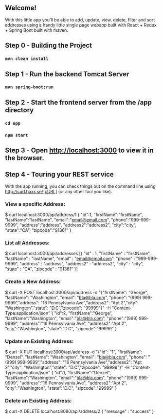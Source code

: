 ## Welcome!
With this little app you'll be able to add, update, view, delete, filter and sort addresses using a handy little single page webapp built with React + Redux + Spring Boot built with maven.

Step 0 - Building the Project
----
### `mvn clean install`

Step 1 - Run the backend Tomcat Server
----
### `mvn spring-boot:run`

Step 2 - Start the frontend server from the /app directory
----
### `cd app`
### `npm start`


Step 3 - Open [http://localhost:3000](http://localhost:3000) to view it in the browser.
----

Step 4 - Touring your REST service
----
With the app running, you can check things out on the command line using http://curl.haxx.se/[cURL] (or any other tool you like).

### View a specific Address:
$ curl localhost:3000/api/address/1
{
    "id":1,
    "firstName":"firstName",
    "lastName":"lastName",
    "email":"email@email.com",
    "phone":"999-999-9999",
    "address":"address",
    "address2":"address2",
    "city":"city",
    "state":"CA",
    "zipcode":"91361"
}

### List all Addresses:
$ curl localhost:3000/api/addresses
[{
    "id" : 1,
    "firstName" : "firstName",
    "lastName" : "lastName",
    "email" : "email@email.com",
    "phone" : "999-999-9999",
    "address" : "address",
    "address2" : "address2",
    "city" : "city",
    "state" : "CA",
    "zipcode" : "91361"
}]

### Create a New Address:
$ curl -X POST localhost:3000/api/address -d "{\"firstName\": \"George\", \"lastName\": \"Washington\", \"email\": \"bla@bla.com\", \"phone\": \"(999) 999-9999\",\"address\": \"16 Pennsylvania Ave\",\"address2\": \"Apt 2\",\"city\": \"Washington\",\"state\": \"D.C\",\"zipcode\": \"99999\"}" -H "Content-Type:application/json"
{
    "id":2,
    "firstName":"George",
    "lastName":"Washington",
    "email":"bla@bla.com",
    "phone":"(999) 999-9999",
    "address":"16 Pennsylvania Ave",
    "address2":"Apt 2",
    "city":"Washington",
    "state":"D.C",
    "zipcode":"99999"
}

### Update an Existing Address:
$ curl -X PUT localhost:3000/api/address -d "{\"id\": \"1\", \"firstName\": \"Denzel\", \"lastName\": \"Washington\", \"email\": \"bla@bla.com\", \"phone\": \"(999) 999-9999\",\"address\": \"16 Pennsylvania Ave\",\"address2\": \"Apt 2\",\"city\": \"Washington\",\"state\": \"D.C\",\"zipcode\": \"99999\"}" -H "Content-Type:application/json"
{
    "id":1,
    "firstName":"Denzel",
    "lastName":"Washington",
    "email":"bla@bla.com",
    "phone":"(999) 999-9999",
    "address":"16 Pennsylvania Ave",
    "address2":"Apt 2",
    "city":"Washington",
    "state":"D.C",
    "zipcode":"99999"
}

### Delete an Existing Address:
$ curl -X DELETE localhost:8080/api/address/2
{ 
    "message" : "success"
}